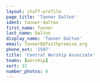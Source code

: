 ```yaml
---
layout: staff-profile
page_title: 'Tanner Dalton'
ident: tanner-dalton
first_name: Tanner
last_name: Dalton
display_name: 'Tanner Dalton'
email: TannerD@faithpromise.org
phone_ext: '1507'
title: 'Central Worship Associate'
teams: [worship]
sort: 31
number_photos: 0
---
```


